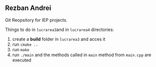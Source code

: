 
## Rezban Andrei

Git Reopsitory for IEP projects.

Things to do in `lucrarea3`and in `lucrarea4` directories:

 1. create a **build** folder in `lucrarea3` and acces it
 2. run `cmake ..`
 3. run `make`
 4. run `./main` and the methods called in `main` method from `main.cpp` are executed
